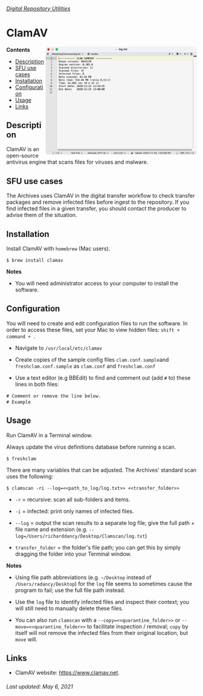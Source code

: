 ###### [Digital Repository Utilities](../README.md)

# ClamAV
<img align="right" width="400" src="../screenshots/clamAV.png">

**Contents**
- [Description](#description)
- [SFU use cases](#sfu-use-cases)
- [Installation](#installation)
- [Configuration](#configuration)
- [Usage](#usage)
- [Links](#links)

## Description
ClamAV is an open-source antivirus engine that scans files for viruses and malware.

## SFU use cases
The Archives uses ClamAV in the digital transfer workflow to check transfer packages and remove infected files before ingest to the repository. If you find infected files in a given transfer, you should contact the producer to advise them of the situation.

## Installation
Install ClamAV with `homebrew` (Mac users).

```
$ brew install clamav
```

**Notes**
- You will need administrator access to your computer to install the software.

## Configuration
You will need to create and edit configuration files to run the software. In order to access these files, set your Mac to view hidden files: `shift + command + .`

- Navigate to `/usr/local/etc/clamav`

- Create copies of the sample config files `clam.conf.sample`and `freshclam.conf.sample` as `clam.conf` and `freshclam.conf`

- Use a text editor (e.g BBEdit) to find and comment out (add `#` to) these lines in both files:

```
# Comment or remove the line below.
# Example
```

## Usage
Run ClamAV in a Terminal window.

Always update the virus definitions database before running a scan.

```
$ freshclam
```

There are many variables that can be adjusted. The Archives' standard scan uses the following:

```
$ clamscan -ri --log=<<path_to_log/log.txt>> <<transfer_folder>>
```

- `-r` = recursive: scan all sub-folders and items.

- `-i` = infected: print only names of infected files.

- `--log` = output the scan results to a separate log file; give the full path + file name and extension (e.g. `--log=/Users/richarddancy/Desktop/Clamscan/log.txt`)

- `transfer_folder` = the folder's file path; you can get this by simply dragging the folder into your Terminal window.

**Notes**
- Using file path abbreviations (e.g. `~/Desktop` instead of `/Users/radancy/Desktop`) for the `log` file seems to sometimes cause the program to fail; use the full file path instead.

- Use the `log` file to identify infected files and inspect their context; you will still need to manually delete these files.

- You can also run `clamscan` with a `--copy=<<quarantine_folder>>` or `--move=<<quarantine_folder>>` to facilitate inspection / removal; `copy` by itself will not remove the infected files from their original location, but `move` will.

## Links
- ClamAV website: https://www.clamav.net.

###### Last updated: May 6, 2021

